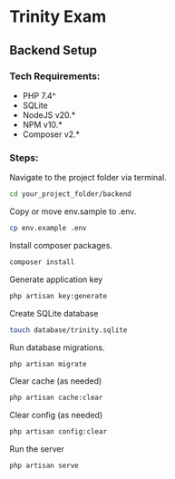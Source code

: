# Trinity Exam

## Backend Setup

### Tech Requirements:

- PHP 7.4^
- SQLite
- NodeJS v20.*
- NPM v10.*
- Composer v2.*

### Steps:
Navigate to the project folder via terminal.
```sh
cd your_project_folder/backend
```
Copy or move env.sample to .env.
```sh
cp env.example .env
```
Install composer packages.
```sh
composer install
```
Generate application key
```sh
php artisan key:generate
```
Create SQLite database
```sh
touch database/trinity.sqlite
```
Run database migrations.
```sh
php artisan migrate
```
Clear cache (as needed)
```sh
php artisan cache:clear
```
Clear config (as needed)
```sh
php artisan config:clear
```
Run the server
```sh
php artisan serve
```
